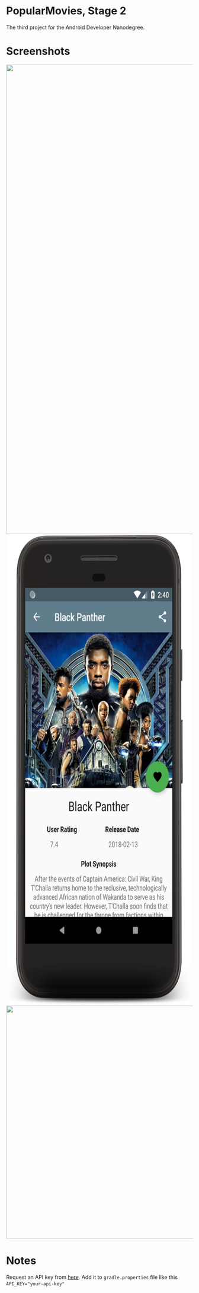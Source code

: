 # PopularMovies, Stage 2
The third project for the Android Developer Nanodegree.

# Screenshots
<img src="screenshots/device-2018-03-17-143908.png" height="1267" width="685">

<img src="screenshots/device-2018-03-17-144018.png" height="1267" width="685">

<img src="screenshots/device-2018-03-17-144205.png" height="629" width="1298">

# Notes
Request an API key from [here](https://www.themoviedb.org). Add it to `gradle.properties` file like this `API_KEY="your-api-key"`